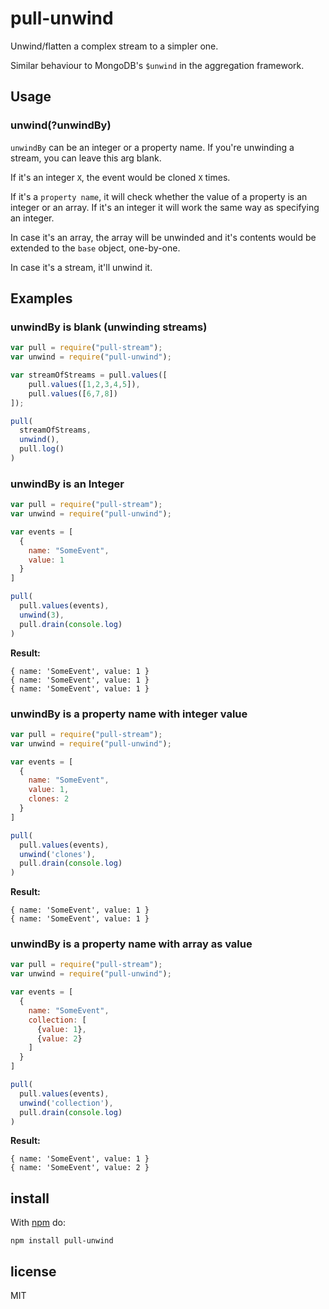 # pull-unwind

Unwind/flatten a complex stream to a simpler one.

Similar behaviour to MongoDB's `$unwind` in the aggregation framework.

## Usage

### unwind(?unwindBy)

`unwindBy` can be an integer or a property name. If you're unwinding a stream, you can leave this arg blank.

If it's an integer `X`, the event would be cloned `X` times.

If it's a `property name`, it will check whether the value of a property is an integer or an array. If it's an integer
it will work the same way as specifying an integer.

In case it's an array, the array will be unwinded and it's contents would be extended to the `base` object, one-by-one.

In case it's a stream, it'll unwind it.

## Examples

### unwindBy is blank (unwinding streams)

```js
var pull = require("pull-stream");
var unwind = require("pull-unwind");

var streamOfStreams = pull.values([
    pull.values([1,2,3,4,5]),
    pull.values([6,7,8])
]);

pull(
  streamOfStreams,
  unwind(),
  pull.log()
)
```

### unwindBy is an Integer

```js
var pull = require("pull-stream");
var unwind = require("pull-unwind");

var events = [
  {
    name: "SomeEvent",
    value: 1
  }
]

pull(
  pull.values(events),
  unwind(3),
  pull.drain(console.log)
)
```

**Result:**

```
{ name: 'SomeEvent', value: 1 }
{ name: 'SomeEvent', value: 1 }
{ name: 'SomeEvent', value: 1 }
```

### unwindBy is a property name with integer value

```js
var pull = require("pull-stream");
var unwind = require("pull-unwind");

var events = [
  {
    name: "SomeEvent",
    value: 1,
    clones: 2
  }
]

pull(
  pull.values(events),
  unwind('clones'),
  pull.drain(console.log)
)
```

**Result:**

```
{ name: 'SomeEvent', value: 1 }
{ name: 'SomeEvent', value: 1 }
```

### unwindBy is a property name with array as value

```js
var pull = require("pull-stream");
var unwind = require("pull-unwind");

var events = [
  {
    name: "SomeEvent",
    collection: [
      {value: 1},
      {value: 2}
    ]
  }
]

pull(
  pull.values(events),
  unwind('collection'),
  pull.drain(console.log)
)
```

**Result:**

```
{ name: 'SomeEvent', value: 1 }
{ name: 'SomeEvent', value: 2 }
```

## install

With [npm](https://npmjs.org) do:

```
npm install pull-unwind
```

## license

MIT